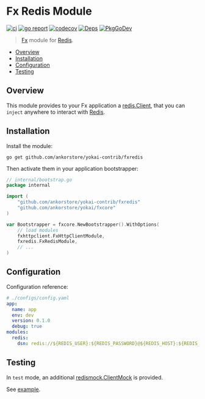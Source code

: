 # Fx Redis Module

[![ci](https://github.com/ankorstore/yokai-contrib/actions/workflows/fxredis-ci.yml/badge.svg)](https://github.com/ankorstore/yokai-contrib/actions/workflows/fxredis-ci.yml)
[![go report](https://goreportcard.com/badge/github.com/ankorstore/yokai-contrib/fxredis)](https://goreportcard.com/report/github.com/ankorstore/yokai-contrib/fxredis)
[![codecov](https://codecov.io/gh/ankorstore/yokai-contrib/graph/badge.svg?token=ghUBlFsjhR&flag=fxredis)](https://app.codecov.io/gh/ankorstore/yokai-contrib/tree/main/fxredis)
[![Deps](https://img.shields.io/badge/osi-deps-blue)](https://deps.dev/go/github.com%2Fankorstore%2Fyokai-contrib%2Ffxredis)
[![PkgGoDev](https://pkg.go.dev/badge/github.com/ankorstore/yokai-contrib/fxredis)](https://pkg.go.dev/github.com/ankorstore/yokai-contrib/fxredis)

> [Fx](https://uber-go.github.io/fx/) module for [Redis](https://redis.io/docs/connect/clients/go/).

<!-- TOC -->
* [Overview](#overview)
* [Installation](#installation)
* [Configuration](#configuration)
* [Testing](#testing)
<!-- TOC -->

## Overview

This module provides to your Fx application a [redis.Client](https://pkg.go.dev/github.com/go-redis/redis/v9#Client),
that you can `inject` anywhere to interact with [Redis](https://redis.io/docs/connect/clients/go/).

## Installation

Install the module:

```shell
go get github.com/ankorstore/yokai-contrib/fxredis
```

Then activate them in your application bootstrapper:

```go
// internal/bootstrap.go
package internal

import (
	"github.com/ankorstore/yokai-contrib/fxredis"
	"github.com/ankorstore/yokai/fxcore"
)

var Bootstrapper = fxcore.NewBootstrapper().WithOptions(
	// load modules
	fxhttpclient.FxHttpClientModule,
	fxredis.FxRedisModule,
	// ...
)
```

## Configuration

Configuration reference:

```yaml
# ./configs/config.yaml
app:
  name: app
  env: dev
  version: 0.1.0
  debug: true
modules:
  redis:
    dsn: redis://${REDIS_USER}:${REDIS_PASSWORD}@${REDIS_HOST}:${REDIS_PORT}/${REDIS_DB}
```

## Testing

In `test` mode, an additional [redismock.ClientMock](https://pkg.go.dev/github.com/go-redis/redismock/v9#ClientMock) is provided.

See [example](module_test.go).
